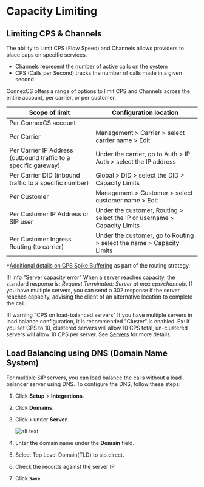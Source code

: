 # Capacity Limiting

## Limiting CPS & Channels

The ability to Limit CPS (Flow Speed) and Channels allows providers to place caps on specific services. 

* Channels represent the number of active calls on the system
* CPS (Calls per Second) tracks the number of calls made in a given second

ConnexCS offers a range of options to limit CPS and Channels across the entire account, per carrier, or per customer. 

|Scope of limit | Configuration location |
|----|----|
|Per ConnexCS account| 
|Per Carrier|Management > Carrier > select carrier name > Edit|
|Per Carrier IP Address (outbound traffic to a specific gateway)|Under the carrier, go to Auth > IP Auth > select the IP address|
|Per Carrier DID (inbound traffic to a specific number)| Global > DID > select the DID > Capacity Limits|
|Per Customer|Management > Customer > select customer name > Edit|
|Per Customer IP Address or SIP user|Under the customer, Routing > select the IP or username > Capacity Limits|
|Per Customer Ingress Routing (to carrier)|Under the customer, go to Routing > select the name > Capacity Limits

*[Additional details on CPS Spike Buffering](https://docs.connexcs.com/customer/routing/#capacity-limits) as part of the routing strategy. 
 
!!! info "Server capacity error"
    When a server reaches capacity, the standard response is: *Request Terminated: Server at max cps/channels*. If you have multiple servers, you can send a 302 response if the server reaches capacity, advising the client of an alternative location to complete the call.
    
!!! warning "CPS on load-balanced servers"
    If you have multiple servers in load balance configuration, it is recommended "Cluster" is enabled. Ex: if you set CPS to 10, clustered servers will allow 10 CPS total, un-clustered servers will allow 10 CPS per server. See [Servers](https://docs.connexcs.com/setup/settings/servers/) for more details. 

## Load Balancing using DNS (Domain Name System)

For multiple SIP servers, you can load balance the calls without a load balancer server using DNS. To configure the DNS, follow these steps:

1. Click **Setup** > **Integrations**.
2. Click **Domains**.
3. Click **`+`** under **Server**.

    ![alt text][load-balance]

4. Enter the domain name under the **Domain** field. 
5. Select Top Level Domain(TLD) to sip.direct.
6. Check the records against the server IP
7. Click **`Save`**.

[load-balance]: /misc/img/218.png "load-balance"

